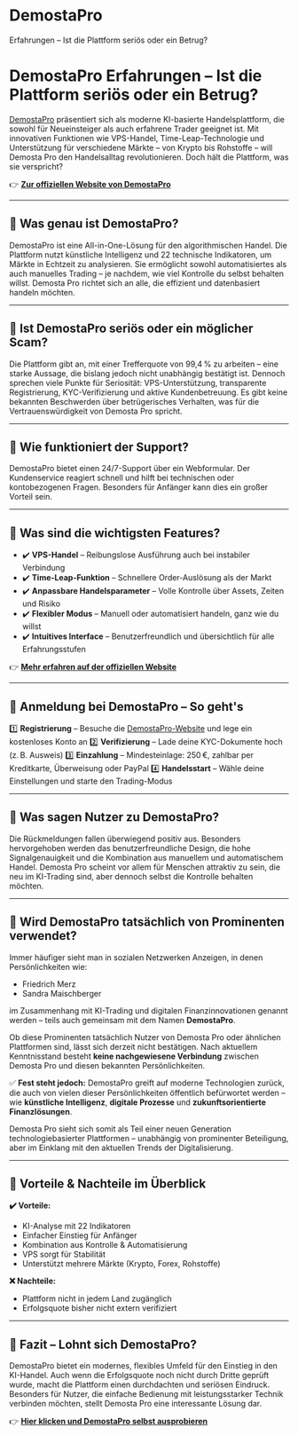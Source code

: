 # DemostaPro
Erfahrungen – Ist die Plattform seriös oder ein Betrug?

# DemostaPro Erfahrungen – Ist die Plattform seriös oder ein Betrug?

[DemostaPro](https://demostapro.de) präsentiert sich als moderne KI-basierte Handelsplattform, die sowohl für Neueinsteiger als auch erfahrene Trader geeignet ist. Mit innovativen Funktionen wie VPS-Handel, Time-Leap-Technologie und Unterstützung für verschiedene Märkte – von Krypto bis Rohstoffe – will Demosta Pro den Handelsalltag revolutionieren. Doch hält die Plattform, was sie verspricht?

👉 **[Zur offiziellen Website von DemostaPro](https://demostapro.de)**

---

## 📌 Was genau ist DemostaPro?

DemostaPro ist eine All-in-One-Lösung für den algorithmischen Handel. Die Plattform nutzt künstliche Intelligenz und 22 technische Indikatoren, um Märkte in Echtzeit zu analysieren. Sie ermöglicht sowohl automatisiertes als auch manuelles Trading – je nachdem, wie viel Kontrolle du selbst behalten willst. Demosta Pro richtet sich an alle, die effizient und datenbasiert handeln möchten.

---

## 📌 Ist DemostaPro seriös oder ein möglicher Scam?

Die Plattform gibt an, mit einer Trefferquote von 99,4 % zu arbeiten – eine starke Aussage, die bislang jedoch nicht unabhängig bestätigt ist. Dennoch sprechen viele Punkte für Seriosität: VPS-Unterstützung, transparente Registrierung, KYC-Verifizierung und aktive Kundenbetreuung. Es gibt keine bekannten Beschwerden über betrügerisches Verhalten, was für die Vertrauenswürdigkeit von Demosta Pro spricht.

---

## 📌 Wie funktioniert der Support?

DemostaPro bietet einen 24/7-Support über ein Webformular. Der Kundenservice reagiert schnell und hilft bei technischen oder kontobezogenen Fragen. Besonders für Anfänger kann dies ein großer Vorteil sein.

---

## 📌 Was sind die wichtigsten Features?

- ✔️ **VPS-Handel** – Reibungslose Ausführung auch bei instabiler Verbindung
- ✔️ **Time-Leap-Funktion** – Schnellere Order-Auslösung als der Markt
- ✔️ **Anpassbare Handelsparameter** – Volle Kontrolle über Assets, Zeiten und Risiko
- ✔️ **Flexibler Modus** – Manuell oder automatisiert handeln, ganz wie du willst
- ✔️ **Intuitives Interface** – Benutzerfreundlich und übersichtlich für alle Erfahrungsstufen

👉 **[Mehr erfahren auf der offiziellen Website](https://demostapro.de)**

---

## 📌 Anmeldung bei DemostaPro – So geht's

1️⃣ **Registrierung** – Besuche die [DemostaPro-Website](https://demostapro.de) und lege ein kostenloses Konto an
2️⃣ **Verifizierung** – Lade deine KYC-Dokumente hoch (z. B. Ausweis)
3️⃣ **Einzahlung** – Mindesteinlage: 250 €, zahlbar per Kreditkarte, Überweisung oder PayPal
4️⃣ **Handelsstart** – Wähle deine Einstellungen und starte den Trading-Modus

---

## 📌 Was sagen Nutzer zu DemostaPro?

Die Rückmeldungen fallen überwiegend positiv aus. Besonders hervorgehoben werden das benutzerfreundliche Design, die hohe Signalgenauigkeit und die Kombination aus manuellem und automatischem Handel. Demosta Pro scheint vor allem für Menschen attraktiv zu sein, die neu im KI-Trading sind, aber dennoch selbst die Kontrolle behalten möchten.

---

## 📌 Wird DemostaPro tatsächlich von Prominenten verwendet?

Immer häufiger sieht man in sozialen Netzwerken Anzeigen, in denen Persönlichkeiten wie:

- Friedrich Merz
- Sandra Maischberger

im Zusammenhang mit KI-Trading und digitalen Finanzinnovationen genannt werden – teils auch gemeinsam mit dem Namen **DemostaPro**.

Ob diese Prominenten tatsächlich Nutzer von Demosta Pro oder ähnlichen Plattformen sind, lässt sich derzeit nicht bestätigen. Nach aktuellem Kenntnisstand besteht **keine nachgewiesene Verbindung** zwischen Demosta Pro und diesen bekannten Persönlichkeiten.

✅ **Fest steht jedoch:** DemostaPro greift auf moderne Technologien zurück, die auch von vielen dieser Persönlichkeiten öffentlich befürwortet werden – wie **künstliche Intelligenz**, **digitale Prozesse** und **zukunftsorientierte Finanzlösungen**.

Demosta Pro sieht sich somit als Teil einer neuen Generation technologiebasierter Plattformen – unabhängig von prominenter Beteiligung, aber im Einklang mit den aktuellen Trends der Digitalisierung.

---

## 📌 Vorteile & Nachteile im Überblick

**✔️ Vorteile:**
- KI-Analyse mit 22 Indikatoren
- Einfacher Einstieg für Anfänger
- Kombination aus Kontrolle & Automatisierung
- VPS sorgt für Stabilität
- Unterstützt mehrere Märkte (Krypto, Forex, Rohstoffe)

**❌ Nachteile:**
- Plattform nicht in jedem Land zugänglich
- Erfolgsquote bisher nicht extern verifiziert

---

## 📌 Fazit – Lohnt sich DemostaPro?

DemostaPro bietet ein modernes, flexibles Umfeld für den Einstieg in den KI-Handel. Auch wenn die Erfolgsquote noch nicht durch Dritte geprüft wurde, macht die Plattform einen durchdachten und seriösen Eindruck. Besonders für Nutzer, die einfache Bedienung mit leistungsstarker Technik verbinden möchten, stellt Demosta Pro eine interessante Lösung dar.

👉 **[Hier klicken und DemostaPro selbst ausprobieren](https://demostapro.de)**
